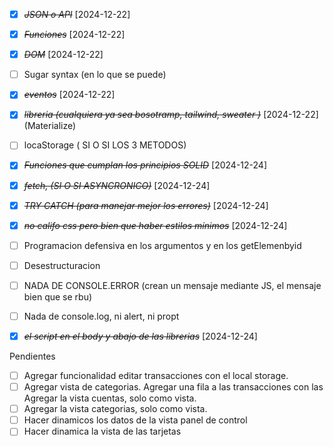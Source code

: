 * [X] ~~*JSON o API*~~ [2024-12-22]
* [X] ~~*Funciones*~~ [2024-12-22]
* [X] ~~*DOM*~~ [2024-12-22]
* [ ] Sugar syntax (en lo que se puede)
* [X] ~~*eventos*~~ [2024-12-22]
* [X] ~~*libreria (cualquiera ya sea bosotramp, tailwind, sweater )*~~ [2024-12-22] (Materialize)
* [ ] locaStorage ( SI O SI LOS 3 METODOS)
* [X] ~~*Funciones que cumplan los principios SOLID*~~ [2024-12-24]
* [X] ~~*fetch, (SI O SI ASYNCRONICO)*~~ [2024-12-24]
* [X] ~~*TRY CATCH (para manejar mejor los errores)*~~ [2024-12-24]
* [X] ~~*no califo css pero bien que haber estilos mínimos*~~ [2024-12-24]
* [ ] Programacion defensiva en los argumentos y en los getElemenbyid
* [ ] Desestructuracion
* [ ] NADA DE CONSOLE.ERROR (crean un mensaje mediante JS, el mensaje bien que se rbu)
* [ ] Nada de console.log, ni alert, ni propt
* [X] ~~*el script en el body y abajo de las librerias*~~ [2024-12-24]



Pendientes

* [ ] Agregar funcionalidad editar transacciones con el local storage.
* [ ] Agregar vista de categorias.
Agregar una fila a las transacciones con las 
Agregar la vista cuentas, solo como vista.
* [ ] Agregar la vista categorias, solo como vista.
* [ ] Hacer dinamicos los datos de la vista panel de control
* [ ] Hacer dinamica la vista de las tarjetas